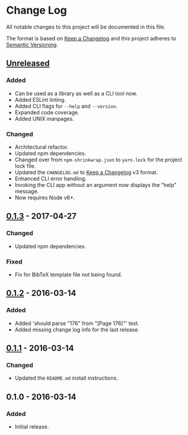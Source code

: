 Change Log
==========
All notable changes to this project will be documented in this file.

The format is based on [Keep a Changelog](http://keepachangelog.com/)
and this project adheres to [Semantic Versioning](http://semver.org/).

[Unreleased]
------------
### Added
- Can be used as a library as well as a CLI tool now.
- Added ESLint linting.
- Added CLI flags for `--help` and `--version`.
- Expanded code coverage.
- Added UNIX manpages.

### Changed
- Architectural refactor.
- Updated npm dependencies.
- Changed over from `npm-shrinkwrap.json` to `yarn.lock` for the project lock file.
- Updated the `CHANGELOG.md` to [Keep a Changelog](http://keepachangelog.com/) v3 format.
- Enhanced CLI error handling.
- Invoking the CLI app without an argument now displays the "help" message.
- Now requires Node v6+.

[0.1.3] - 2017-04-27
--------------------
### Changed
- Updated npm dependencies.

### Fixed
- Fix for BibTeX template file not being found.

[0.1.2] - 2016-03-14
--------------------
### Added
- Added 'should parse "176" from "[Page 176]"' test.
- Added missing change log info for the last release.

[0.1.1] - 2016-03-14
--------------------
### Changed
- Updated the `README.md` install instructions.

0.1.0 - 2016-03-14
------------------
### Added
- Initial release.

[Unreleased]: https://github.com/jbenner-radham/rfc-to-bib/compare/0.1.3...HEAD
[0.1.3]: https://github.com/jbenner-radham/rfc-to-bib/compare/0.1.2...0.1.3
[0.1.2]: https://github.com/jbenner-radham/rfc-to-bib/compare/0.1.1...0.1.2
[0.1.1]: https://github.com/jbenner-radham/rfc-to-bib/compare/0.1.0...0.1.1
